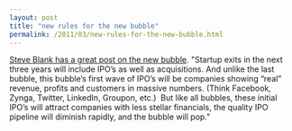 ```yaml
---
layout: post
title: "new rules for the new bubble"
permalink: /2011/03/new-rules-for-the-new-bubble.html
---
```


<p><a href="http://steveblank.com/2011/03/18/new-rules-for-the-new-bubble/">Steve Blank has a great post on the new bubble</a>.  &quot;Startup exits in the next three years will include IPO’s as well as acquisitions. And unlike the last bubble, this bubble’s first wave of IPO’s will be companies showing “real” revenue, profits and customers in massive numbers. (Think Facebook, Zynga, Twitter, LinkedIn, Groupon, etc.)&#0160; But like all bubbles, these initial IPO’s will attract companies with less stellar financials, the quality IPO pipeline will diminish rapidly, and the bubble will pop.&quot;</p>


